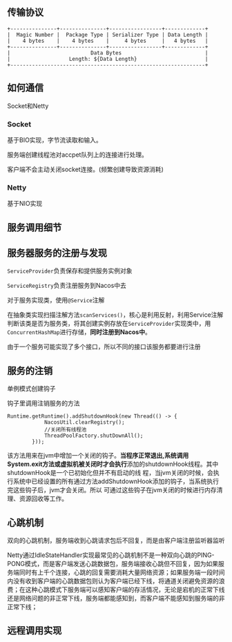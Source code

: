 ## 传输协议
```
+---------------+---------------+-----------------+-------------+
|  Magic Number |  Package Type | Serializer Type | Data Length |
|    4 bytes    |    4 bytes    |     4 bytes     |   4 bytes   |
+---------------+---------------+-----------------+-------------+
|                          Data Bytes                           |
|                   Length: ${Data Length}                      |
+---------------------------------------------------------------+
```
## 如何通信
Socket和Netty
### Socket
基于BIO实现，字节流读取和输入。

服务端创建线程池对accpet队列上的连接进行处理。

客户端不会主动关闭socket连接。(频繁创建导致资源消耗)
### Netty
基于NIO实现

## 服务调用细节

## 服务器服务的注册与发现
`ServiceProvider`负责保存和提供服务实例对象

`ServiceRegistry`负责注册服务到Nacos中去

对于服务实现类，使用`@Service`注解

在抽象类实现扫描注解方法`scanServices()`，核心是利用反射，利用Service注解判断该类是否为服务类，将其创建实例存放在`ServiceProvider`实现类中，用`ConcurrentHashMap`进行存储，**同时注册到Nacos中**。

由于一个服务可能实现了多个接口，所以不同的接口该服务都要进行注册

## 服务的注销

单例模式创建钩子

钩子里调用注销服务的方法
```
Runtime.getRuntime().addShutdownHook(new Thread(() -> {
            NacosUtil.clearRegistry();
            //关闭所有线程池
            ThreadPoolFactory.shutDownAll();
        }));
```

该方法用来在jvm中增加一个关闭的钩子。**当程序正常退出,系统调用 System.exit方法或虚拟机被关闭时才会执行**添加的shutdownHook线程。其中shutdownHook是一个已初始化但并不有启动的线 程，当jvm关闭的时候，会执行系统中已经设置的所有通过方法addShutdownHook添加的钩子，当系统执行完这些钩子后，jvm才会关闭。所以 可通过这些钩子在jvm关闭的时候进行内存清理、资源回收等工作。


## 心跳机制

双向的心跳机制，服务端收到心跳请求包后不回复，而是由客户端注册监听器监听

Netty通过IdleStateHandler实现最常见的心跳机制不是一种双向心跳的PING-PONG模式，而是客户端发送心跳数据包，服务端接收心跳但不回复，因为如果服务端同时有上千个连接，心跳的回复需要消耗大量网络资源；如果服务端一段时间内没有收到客户端的心跳数据包则认为客户端已经下线，将通道关闭避免资源的浪费；在这种心跳模式下服务端可以感知客户端的存活情况，无论是宕机的正常下线还是网络问题的非正常下线，服务端都能感知到，而客户端不能感知到服务端的非正常下线；

## 远程调用实现
